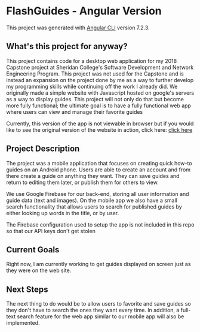 # FlashGuides - Angular Version

This project was generated with [Angular CLI](https://github.com/angular/angular-cli) version 7.2.3.

## What's this project for anyway?
This project contains code for a desktop web application for my 2018 Capstone project at Sheridan College's Software Development and Network Engineering Program. This project was not used for the Capstone and is instead an expansion on the project done by me as a way to further develop my programming skills while continuing off the work I already did. We originally made a simple website with Javascript hosted on google's servers as a way to display guides. This project will not only do that but become more fully functional; the ultimate goal is to have a fully functional web app where users can view and manage their favorite guides

Currently, this version of the app is not viewable in browser but if you would like to see the original version of the website in action, click here: [click here](https://flash-guides.firebaseapp.com/)

## Project Description
The project was a mobile application that focuses on creating quick how-to guides on an Android phone. Users are able to create an account and from there create a guide on anything they want. They can save guides and return to editing them later, or publish them for others to view.

We use Google Firebase for our back-end, storing all user information and guide data (text and images). On the mobile app we also have a small search functionality that allows users to search for published guides by either looking up words in the title, or by user.

The Firebase configuration used to setup the app is not included in this repo so that our API keys don't get stolen

## Current Goals
Right now, I am currently working to get guides displayed on screen just as they were on the web site.

## Next Steps
The next thing to do would be to allow users to favorite and save guides so they don't have to search the ones they want every time. In addition, a full-text search feature for the web app similar to our mobile app will also be implemented.
